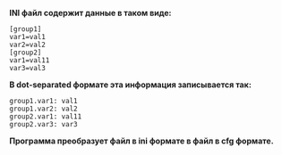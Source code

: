 **INI файл содержит данные в таком виде:**
```
[group1]
var1=val1
var2=val2
[group2]
var1=val11
var3=val3
```
**В dot-separated формате эта информация записывается так:**
```
group1.var1: val1
group1.var2: val2
group2.var1: val11
group2.var3: var3
```
**Программа преобразует файл в ini формате в файл в cfg формате.**

